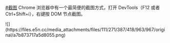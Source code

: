 <p><a href="https://e5n.cc/tags/%E6%88%AA%E5%9B%BE" class="mention hashtag" rel="tag">#<span>截图</span></a> Chrome 浏览器中有一个最简便的截图方式，打开 DevTools（F12 或者 Ctrl+Shift+i），右键按 DOM 节点截图。</p>
![](https://files.e5n.cc/media_attachments/files/111/271/387/418/963/967/original/a7b873717a5d8055.png)